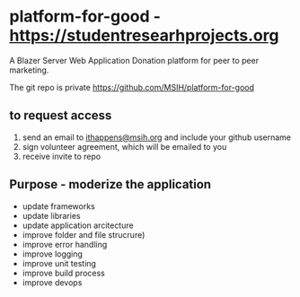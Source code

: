 # platform-for-good - https://studentresearhprojects.org
A Blazer Server Web Application Donation platform for peer to peer marketing.

The git repo is private https://github.com/MSIH/platform-for-good

## to request access
1. send an email to ithappens@msih.org and include your github username
2. sign volunteer agreement, which will be emailed to you
3. receive invite to repo

## Purpose - moderize the application
- update frameworks
- update libraries
- update application arcitecture
- improve folder and file strucrure)
- improve error handling
- improve logging
- improve unit testing
- improve build process
- improve devops
